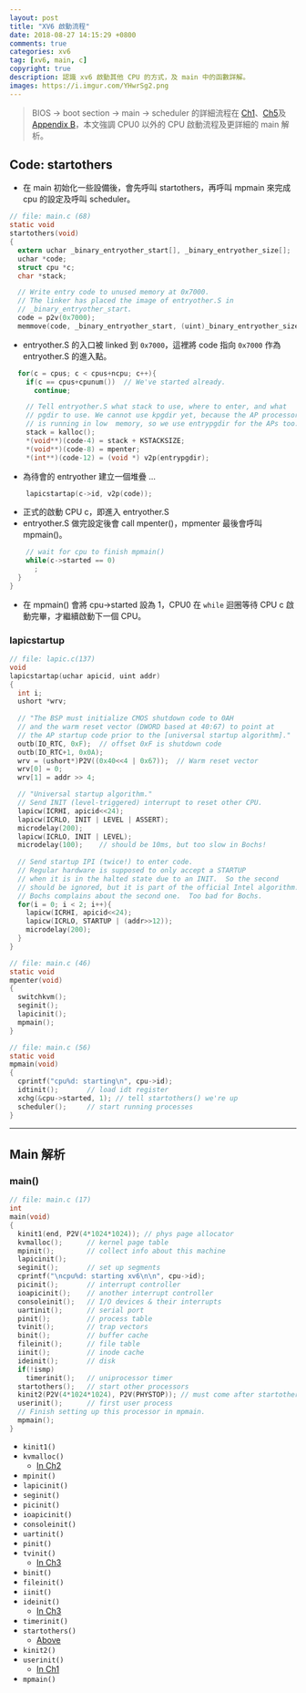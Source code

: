 ```yaml
---
layout: post
title: "XV6 啟動流程"
date: 2018-08-27 14:15:29 +0800
comments: true
categories: xv6
tag: [xv6, main, c]
copyright: true
description: 認識 xv6 啟動其他 CPU 的方式，及 main 中的函數詳解。
images: https://i.imgur.com/YHwrSg2.png
---
```

>BIOS -> boot section -> main -> scheduler 的詳細流程在 [Ch1](https://omuskywalker.github.io/blog/2018/07/16/ch1/)、[Ch5](https://omuskywalker.github.io/blog/2018/08/14/ch5/)及[Appendix B](https://omuskywalker.github.io/blog/2018/08/27/appendix-b/)，本文強調 CPU0 以外的 CPU 啟動流程及更詳細的 main 解析。

## Code: startothers
- 在 main 初始化一些設備後，會先呼叫 startothers，再呼叫 mpmain 來完成 cpu 的設定及呼叫 scheduler。

```c :startothers
// file: main.c (68)
static void
startothers(void)
{
  extern uchar _binary_entryother_start[], _binary_entryother_size[];
  uchar *code;
  struct cpu *c;
  char *stack;

  // Write entry code to unused memory at 0x7000.
  // The linker has placed the image of entryother.S in
  // _binary_entryother_start.
  code = p2v(0x7000);
  memmove(code, _binary_entryother_start, (uint)_binary_entryother_size);
```
- entryother.S 的入口被 linked 到 `0x7000`，這裡將 code 指向 `0x7000` 作為 entryother.S 的進入點。

```c first_line:15
  for(c = cpus; c < cpus+ncpu; c++){
    if(c == cpus+cpunum())  // We've started already.
      continue;

    // Tell entryother.S what stack to use, where to enter, and what 
    // pgdir to use. We cannot use kpgdir yet, because the AP processor
    // is running in low  memory, so we use entrypgdir for the APs too.
    stack = kalloc();
    *(void**)(code-4) = stack + KSTACKSIZE;
    *(void**)(code-8) = mpenter;
    *(int**)(code-12) = (void *) v2p(entrypgdir);
```
- 為待會的 entryother 建立一個堆疊 ...
<!-- more -->

```c first_line:26
    lapicstartap(c->id, v2p(code));
```
- 正式的啟動 CPU c，即進入 entryother.S
- entryother.S 做完設定後會 call mpenter()，mpmenter 最後會呼叫 mpmain()。

```c first_line:27
    // wait for cpu to finish mpmain()
    while(c->started == 0)
      ;
  }
}
```
- 在 mpmain() 會將 cpu->started 設為 1，CPU0 在 `while` 迴圈等待 CPU c 啟動完畢，才繼續啟動下一個 CPU。


### lapicstartup

```c :lapicstartup()
// file: lapic.c(137)
void
lapicstartap(uchar apicid, uint addr)
{
  int i;
  ushort *wrv;
  
  // "The BSP must initialize CMOS shutdown code to 0AH
  // and the warm reset vector (DWORD based at 40:67) to point at
  // the AP startup code prior to the [universal startup algorithm]."
  outb(IO_RTC, 0xF);  // offset 0xF is shutdown code
  outb(IO_RTC+1, 0x0A);
  wrv = (ushort*)P2V((0x40<<4 | 0x67));  // Warm reset vector
  wrv[0] = 0;
  wrv[1] = addr >> 4;

  // "Universal startup algorithm."
  // Send INIT (level-triggered) interrupt to reset other CPU.
  lapicw(ICRHI, apicid<<24);
  lapicw(ICRLO, INIT | LEVEL | ASSERT);
  microdelay(200);
  lapicw(ICRLO, INIT | LEVEL);
  microdelay(100);    // should be 10ms, but too slow in Bochs!
  
  // Send startup IPI (twice!) to enter code.
  // Regular hardware is supposed to only accept a STARTUP
  // when it is in the halted state due to an INIT.  So the second
  // should be ignored, but it is part of the official Intel algorithm.
  // Bochs complains about the second one.  Too bad for Bochs.
  for(i = 0; i < 2; i++){
    lapicw(ICRHI, apicid<<24);
    lapicw(ICRLO, STARTUP | (addr>>12));
    microdelay(200);
  }
}
```

```c :mpenter()
// file: main.c (46)
static void
mpenter(void)
{
  switchkvm(); 
  seginit();
  lapicinit();
  mpmain();
}
```

```c :mpmain()
// file: main.c (56)
static void
mpmain(void)
{
  cprintf("cpu%d: starting\n", cpu->id);
  idtinit();       // load idt register
  xchg(&cpu->started, 1); // tell startothers() we're up
  scheduler();     // start running processes
}
```

---
## Main 解析
### main()

```c :main()
// file: main.c (17)
int
main(void)
{
  kinit1(end, P2V(4*1024*1024)); // phys page allocator
  kvmalloc();      // kernel page table
  mpinit();        // collect info about this machine
  lapicinit();
  seginit();       // set up segments
  cprintf("\ncpu%d: starting xv6\n\n", cpu->id);
  picinit();       // interrupt controller
  ioapicinit();    // another interrupt controller
  consoleinit();   // I/O devices & their interrupts
  uartinit();      // serial port
  pinit();         // process table
  tvinit();        // trap vectors
  binit();         // buffer cache
  fileinit();      // file table
  iinit();         // inode cache
  ideinit();       // disk
  if(!ismp)
    timerinit();   // uniprocessor timer
  startothers();   // start other processors
  kinit2(P2V(4*1024*1024), P2V(PHYSTOP)); // must come after startothers()
  userinit();      // first user process
  // Finish setting up this processor in mpmain.
  mpmain();
}
```
- `kinit1()`
- `kvmalloc()`
  - [In Ch2](https://omuskywalker.github.io/hexo/2018/07/23/ch2/#kvmalloc)
- `mpinit()`
- `lapicinit()`
- `seginit()`
- `picinit()`
- `ioapicinit()`
- `consoleinit()`
- `uartinit()`
- `pinit()`
- `tvinit()`
	- [In Ch3](https://omuskywalker.github.io/hexo/2018/07/30/ch3/#tvinit)
- `binit()`
- `fileinit()`
- `iinit()`
- `ideinit()`
	- [In Ch3](https://omuskywalker.github.io/hexo/2018/07/30/ch3/#ideinit)
- `timerinit()`
- `startothers()`
	- [Above](#vtr-str)
- `kinit2()`
- `userinit()`
	- [In Ch1](https://omuskywalker.github.io/hexo/2018/07/16/ch1/#userinit)
- `mpmain()`